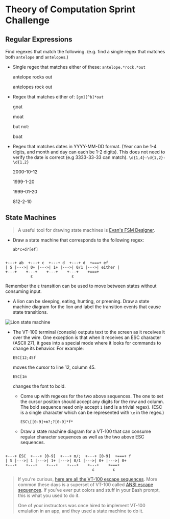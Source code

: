 # Theory of Computation Sprint Challenge

## Regular Expressions

Find regexes that match the following. (e.g. find a single regex that matches
both `antelope` and `antelopes`.)

* Single regex that matches either of these: `antelope.*rock.*out`

    antelope rocks out
    
    antelopes rock out

* Regex that matches either of: `[gm][^b]*oat`

    goat
    
    moat

  but not:

    boat

* Regex that matches dates in YYYY-MM-DD format. (Year can be 1-4 digits, and
  month and day can each be 1-2 digits). This does not need to verify the date
  is correct (e.g 3333-33-33 can match). `\d{1,4}-\d{1,2}-\d{1,2}`

  2000-10-12
  
  1999-1-20
  
  1999-01-20
  
  812-2-10

## State Machines

> A useful tool for drawing state machines is [Evan's FSM
> Designer](http://madebyevan.com/fsm/).

* Draw a state machine that corresponds to the following regex:

      ab*c+d?[ef]

```

+---+ ab  +---+ c  +---+ d  +---+ d  +===+ ef
| S |--->| 0+ |--->| 1+ |--->| 0/1 |--->| either |
+---+    +---+    +---+    +---+    +===+                      
           ε                 ε
```

  Remember the ε transition can be used to move between states without
  consuming input. 

* A lion can be sleeping, eating, hunting, or preening. Draw a state
  machine diagram for the lion and label the transition events that
  cause state transitions.

![Lion state machine](https://ibin.co/4Ir5feR8FQBs.png "Grrrrrrr!")


* The VT-100 terminal (console) outputs text to the screen as it
  receives it over the wire. One exception is that when it receives an
  ESC character (ASCII 27), it goes into a special mode where it looks
  for commands to change its behavior. For example:

      ESC[12;45f

  moves the cursor to line 12, column 45.

      ESC[1m

  changes the font to bold.

  * Come up with regexes for the two above sequences. The one to set the
    cursor position should accept any digits for the row and column. The
    bold sequence need only accept `1` (and is a trivial regex). (ESC is
    a single character which can be represented with `\e` in the regex.)

    `ESC\[[0-9]+m?;?[0-9]*f*`

  * Draw a state machine diagram for a VT-100 that can consume regular
    character sequences as well as the two above ESC sequences.

```

+---+ ESC  +---+ [0-9]  +---+ m/;  +---+ [0-9]  +===+ f
| S |--->| 1 |--->| 1+ |--->| 0/1 |--->| 0+ |--->| 0+
+---+    +---+    +---+    +---+    +---+    +===+                      
                                      ε        ε
```    

> If you're curious, [here are all the VT-100 escape
> sequences](http://ascii-table.com/ansi-escape-sequences-vt-100.php).
> More common these days is a superset of VT-100 called [ANSI escape
> sequences](http://ascii-table.com/ansi-escape-sequences.php). If
> you've ever put colors and stuff in your Bash prompt, this is what you
> used to do it.
>
> One of your instructors was once hired to implement VT-100 emulation
> in an app, and they used a state machine to do it.
